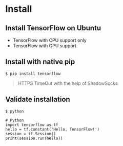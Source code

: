 # Install

## Install TensorFlow on Ubuntu

- TensorFlow with CPU support only
- TensorFlow with GPU support

## Install with native pip

```shell
$ pip install tensorflow
```

> HTTPS TimeOut with the help of ShadowSocks

## Validate installation

```shell
$ python

# Python
import tensorflow as tf
hello = tf.constant('Hello, TensorFlow!')
session = tf.Session()
print(session.run(hello))
```

